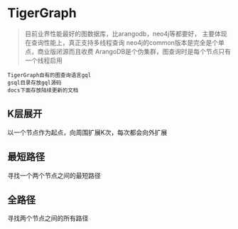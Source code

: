 # TigerGraph
> 目前业界性能最好的图数据库，比arangodb，neo4j等都要好，
主要体现在查询性能上，真正支持多线程查询
neo4j的common版本是完全是个单点，商业版闭源而且收费
ArangoDB是个伪集群，图查询时是每个节点只有一个线程启用

```
TigerGraph自有的图查询语言gql
gsql目录存放gql源码
docs下面存放陆续更新的文档
```
## K层展开
以一个节点作为起点，向周围扩展K次，每次都会向外扩展

## 最短路径
寻找一个两个节点之间的最短路径

## 全路径

寻找两个节点之间的所有路径



